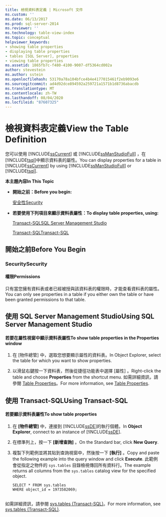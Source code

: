 ```yaml
---
title: 檢視資料表定義 | Microsoft 文件
ms.custom: ''
ms.date: 06/13/2017
ms.prod: sql-server-2014
ms.reviewer: ''
ms.technology: table-view-index
ms.topic: conceptual
helpviewer_keywords:
- showing table properties
- displaying table properties
- tables [SQL Server], properties
- viewing table properties
ms.assetid: 1865fb7c-f480-4100-9007-df5364cd002a
author: stevestein
ms.author: sstein
ms.openlocfilehash: 53170a78a104bfce4b4e4177015461f2eb9093e6
ms.sourcegitcommit: ad4d92dce894592a259721a1571b1d8736abacdb
ms.translationtype: MT
ms.contentlocale: zh-TW
ms.lasthandoff: 08/04/2020
ms.locfileid: "87607325"
---
```

# <a name="view-the-table-definition"></a><span data-ttu-id="ece7d-102">檢視資料表定義</span><span class="sxs-lookup"><span data-stu-id="ece7d-102">View the Table Definition</span></span>
  <span data-ttu-id="ece7d-103">您可以使用 [!INCLUDE[ssCurrent](../../includes/sscurrent-md.md)] 或 [!INCLUDE[ssManStudioFull](../../includes/ssmanstudiofull-md.md)] ，在 [!INCLUDE[tsql](../../includes/tsql-md.md)]中顯示資料表的屬性。</span><span class="sxs-lookup"><span data-stu-id="ece7d-103">You can display properties for a table in [!INCLUDE[ssCurrent](../../includes/sscurrent-md.md)] by using [!INCLUDE[ssManStudioFull](../../includes/ssmanstudiofull-md.md)] or [!INCLUDE[tsql](../../includes/tsql-md.md)].</span></span>  
  
 <span data-ttu-id="ece7d-104">**本主題內容**</span><span class="sxs-lookup"><span data-stu-id="ece7d-104">**In This Topic**</span></span>  
  
-   <span data-ttu-id="ece7d-105">**開始之前：**</span><span class="sxs-lookup"><span data-stu-id="ece7d-105">**Before you begin:**</span></span>  
  
     [<span data-ttu-id="ece7d-106">安全性</span><span class="sxs-lookup"><span data-stu-id="ece7d-106">Security</span></span>](#Security)  
  
-   <span data-ttu-id="ece7d-107">**若要使用下列項目來顯示資料表屬性：**</span><span class="sxs-lookup"><span data-stu-id="ece7d-107">**To display table properties, using:**</span></span>  
  
     [<span data-ttu-id="ece7d-108">Transact-SQL</span><span class="sxs-lookup"><span data-stu-id="ece7d-108">SQL Server Management Studio</span></span>](#SSMSProcedure)  
  
     [<span data-ttu-id="ece7d-109">Transact-SQL</span><span class="sxs-lookup"><span data-stu-id="ece7d-109">Transact-SQL</span></span>](#TsqlProcedure)  
  
##  <a name="before-you-begin"></a><a name="BeforeYouBegin"></a> <span data-ttu-id="ece7d-110">開始之前</span><span class="sxs-lookup"><span data-stu-id="ece7d-110">Before You Begin</span></span>  
  
###  <a name="security"></a><a name="Security"></a> <span data-ttu-id="ece7d-111">Security</span><span class="sxs-lookup"><span data-stu-id="ece7d-111">Security</span></span>  
  
####  <a name="permissions"></a><a name="Permissions"></a> <span data-ttu-id="ece7d-112">權限</span><span class="sxs-lookup"><span data-stu-id="ece7d-112">Permissions</span></span>  
 <span data-ttu-id="ece7d-113">只有當您擁有資料表或者已經被授與該資料表的權限時，才能查看資料表的屬性。</span><span class="sxs-lookup"><span data-stu-id="ece7d-113">You can only see properties in a table if you either own the table or have been granted permissions to that table.</span></span>  
  
##  <a name="using-sql-server-management-studio"></a><a name="SSMSProcedure"></a> <span data-ttu-id="ece7d-114">使用 SQL Server Management Studio</span><span class="sxs-lookup"><span data-stu-id="ece7d-114">Using SQL Server Management Studio</span></span>  
  
#### <a name="to-show-table-properties-in-the-properties-window"></a><span data-ttu-id="ece7d-115">若要在屬性視窗中顯示資料表屬性</span><span class="sxs-lookup"><span data-stu-id="ece7d-115">To show table properties in the Properties window</span></span>  
  
1.  <span data-ttu-id="ece7d-116">在 [物件總管] 中，選取您想要顯示屬性的資料表。</span><span class="sxs-lookup"><span data-stu-id="ece7d-116">In Object Explorer, select the table for which you want to show properties.</span></span>  
  
2.  <span data-ttu-id="ece7d-117">以滑鼠右鍵按一下資料表，然後從捷徑功能表中選擇 [屬性]  。</span><span class="sxs-lookup"><span data-stu-id="ece7d-117">Right-click the table and choose **Properties** from the shortcut menu.</span></span> <span data-ttu-id="ece7d-118">如需詳細資訊，請參閱 [Table Properties](table-properties-ssms.md)。</span><span class="sxs-lookup"><span data-stu-id="ece7d-118">For more information, see [Table Properties](table-properties-ssms.md).</span></span>  
  
##  <a name="using-transact-sql"></a><a name="TsqlProcedure"></a> <span data-ttu-id="ece7d-119">使用 Transact-SQL</span><span class="sxs-lookup"><span data-stu-id="ece7d-119">Using Transact-SQL</span></span>  
  
#### <a name="to-show-table-properties"></a><span data-ttu-id="ece7d-120">若要顯示資料表屬性</span><span class="sxs-lookup"><span data-stu-id="ece7d-120">To show table properties</span></span>  
  
1.  <span data-ttu-id="ece7d-121">在 **[物件總管]** 中，連接到 [!INCLUDE[ssDE](../../includes/ssde-md.md)]的執行個體。</span><span class="sxs-lookup"><span data-stu-id="ece7d-121">In **Object Explorer**, connect to an instance of [!INCLUDE[ssDE](../../includes/ssde-md.md)].</span></span>  
  
2.  <span data-ttu-id="ece7d-122">在標準列上，按一下 **[新增查詢]** 。</span><span class="sxs-lookup"><span data-stu-id="ece7d-122">On the Standard bar, click **New Query**.</span></span>  
  
3.  <span data-ttu-id="ece7d-123">複製下列範例並將其貼到查詢視窗中，然後按一下 **[執行]** 。</span><span class="sxs-lookup"><span data-stu-id="ece7d-123">Copy and paste the following example into the query window and click **Execute**.</span></span> <span data-ttu-id="ece7d-124">此範例會從指定之物件的 `sys.tables` 目錄檢視傳回所有資料行。</span><span class="sxs-lookup"><span data-stu-id="ece7d-124">The example returns all columns from the `sys.tables` catalog view for the specified object.</span></span>  
  
    ```  
    SELECT * FROM sys.tables  
    WHERE object_id = 1973582069;  
  
    ```  
  
 <span data-ttu-id="ece7d-125">如需詳細資訊，請參閱 [sys.tables &#40;Transact-SQL&#41;](/sql/relational-databases/system-catalog-views/sys-tables-transact-sql)。</span><span class="sxs-lookup"><span data-stu-id="ece7d-125">For more information, see [sys.tables &#40;Transact-SQL&#41;](/sql/relational-databases/system-catalog-views/sys-tables-transact-sql).</span></span>  
  
###  <a name="TsqlExample"></a>  

